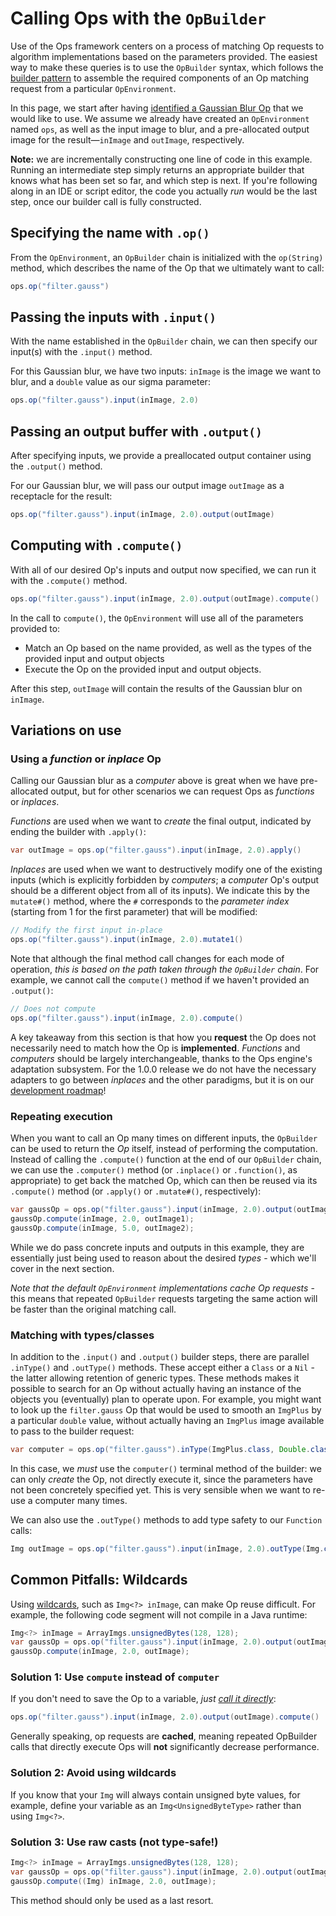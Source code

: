 # Calling Ops with the `OpBuilder`

Use of the Ops framework centers on a process of matching Op requests to algorithm implementations based on the parameters provided. The easiest way to make these queries is to use the `OpBuilder` syntax, which follows the [builder pattern](https://refactoring.guru/design-patterns/builder) to assemble the required components of an Op matching request from a particular `OpEnvironment`.

In this page, we start after having [identified a Gaussian Blur Op](SearchingForOps) that we would like to use. We assume we already have created an `OpEnvironment` named `ops`, as well as the input image to blur, and a pre-allocated output image for the result&mdash;`inImage` and `outImage`, respectively.

**Note:** we are incrementally constructing one line of code in this example. Running an intermediate step simply returns an appropriate builder that knows what has been set so far, and which step is next. If you're following along in an IDE or script editor, the code you actually *run* would be the last step, once our builder call is fully constructed.

## Specifying the name with `.op()`

From the `OpEnvironment`, an `OpBuilder` chain is initialized with the `op(String)` method, which describes the name of the Op that we ultimately want to call:

```java
ops.op("filter.gauss")
```

## Passing the inputs with `.input()`

With the name established in the `OpBuilder` chain, we can then specify our input(s) with the `.input()` method.

For this Gaussian blur, we have two inputs: `inImage` is the image we want to blur, and a `double` value as our sigma parameter:

```java
ops.op("filter.gauss").input(inImage, 2.0)
```

## Passing an output buffer with `.output()`

After specifying inputs, we provide a preallocated output container using the `.output()` method.

For our Gaussian blur, we will pass our output image `outImage` as a receptacle for the result:

```java
ops.op("filter.gauss").input(inImage, 2.0).output(outImage)
```

## Computing with `.compute()`

With all of our desired Op's inputs and output now specified, we can run it with the `.compute()` method.

```java
ops.op("filter.gauss").input(inImage, 2.0).output(outImage).compute()
```

In the call to `compute()`, the `OpEnvironment` will use all of the parameters provided to:
* Match an Op based on the name provided, as well as the types of the provided input and output objects
* Execute the Op on the provided input and output objects.

After this step, `outImage` will contain the results of the Gaussian blur on `inImage`.

## Variations on use

### Using a *function* or *inplace* Op

Calling our Gaussian blur as a *computer* above is great when we have pre-allocated output, but for other scenarios we can request Ops as *functions* or *inplaces*.

*Functions* are used when we want to *create* the final output, indicated by ending the builder with `.apply()`:

```java
var outImage = ops.op("filter.gauss").input(inImage, 2.0).apply()
```

*Inplaces* are used when we want to destructively modify one of the existing inputs (which is explicitly forbidden by *computers*; a *computer* Op's output should be a different object from all of its inputs). We indicate this by the `mutate#()` method, where the `#` corresponds to the *parameter index* (starting from 1 for the first parameter) that will be modified:

```java
// Modify the first input in-place
ops.op("filter.gauss").input(inImage, 2.0).mutate1()
```

Note that although the final method call changes for each mode of operation, *this is based on the path taken through the `OpBuilder` chain*. For example, we cannot call the `compute()` method if we haven't provided an `.output()`:

```java
// Does not compute
ops.op("filter.gauss").input(inImage, 2.0).compute()
```

A key takeaway from this section is that how you **request** the Op does not necessarily need to match how the Op is **implemented**. *Functions* and *computers* should be largely interchangeable, thanks to the Ops engine's adaptation subsystem. For the 1.0.0 release we do not have the necessary adapters to go between *inplaces* and the other paradigms, but it is on our [development roadmap](https://github.com/scijava/scijava/issues/47)!

### Repeating execution

When you want to call an Op many times on different inputs, the `OpBuilder` can be used to return the *Op* itself, instead of performing the computation. Instead of calling the `.compute()` function at the end of our `OpBuilder` chain, we can use the `.computer()` method (or `.inplace()` or `.function()`, as appropriate) to get back the matched Op, which can then be reused via its `.compute()` method (or `.apply()` or `.mutate#()`, respectively):

```java
var gaussOp = ops.op("filter.gauss").input(inImage, 2.0).output(outImage).computer();
gaussOp.compute(inImage, 2.0, outImage1);
gaussOp.compute(inImage, 5.0, outImage2);
```

While we do pass concrete inputs and outputs in this example, they are essentially just being used to reason about the desired *types* - which we'll cover in the next section.

*Note that the default `OpEnvironment` implementations cache Op requests* - this means that repeated `OpBuilder` requests targeting the same action will be faster than the original matching call.

### Matching with types/classes

In addition to the `.input()` and `.output()` builder steps, there are parallel `.inType()` and `.outType()`
methods. These accept either a `Class` or a `Nil` - the latter allowing retention of generic types. 
These methods makes it possible to search for an Op without actually having an instance of the objects
you (eventually) plan to operate upon. For example, you might want to look up the `filter.gauss` Op that
would be used to smooth an `ImgPlus` by a particular `double` value, without actually having an `ImgPlus`
image available to pass to the builder request:

```java
var computer = ops.op("filter.gauss").inType(ImgPlus.class, Double.class).outType(ImgPlus.class).computer()
```

In this case, we *must* use the `computer()` terminal method of the builder: we
can only *create* the Op, not directly execute it, since the parameters have
not been concretely specified yet. This is very sensible when we want to re-use a computer many times.

We can also use the `.outType()` methods to add type safety to our `Function` calls:

```java
Img outImage = ops.op("filter.gauss").input(inImage, 2.0).outType(Img.class).apply()
```

## Common Pitfalls: Wildcards

Using [wildcards](https://docs.oracle.com/javase/tutorial/extra/generics/wildcards.html), such as `Img<?> inImage`, can make Op reuse difficult. For example, the following code segment will not compile in a Java runtime:

```java
Img<?> inImage = ArrayImgs.unsignedBytes(128, 128);
var gaussOp = ops.op("filter.gauss").input(inImage, 2.0).output(outImage).computer();
gaussOp.compute(inImage, 2.0, outImage);
```

### Solution 1: Use `compute` instead of `computer`

If you don't need to save the Op to a variable, *just [call it directly](#computing-with-compute)*:

```java
ops.op("filter.gauss").input(inImage, 2.0).output(outImage).compute()
```

Generally speaking, op requests are **cached**, meaning repeated OpBuilder calls that directly execute Ops will **not** significantly decrease performance.

### Solution 2: Avoid using wildcards

If you know that your `Img` will always contain unsigned byte values, for example, define your variable as an `Img<UnsignedByteType>` rather than using `Img<?>`.

### Solution 3: Use raw casts (not type-safe!)

```java
Img<?> inImage = ArrayImgs.unsignedBytes(128, 128);
var gaussOp = ops.op("filter.gauss").input(inImage, 2.0).output(outImage).computer();
gaussOp.compute((Img) inImage, 2.0, outImage);
```

This method should only be used as a last resort.
